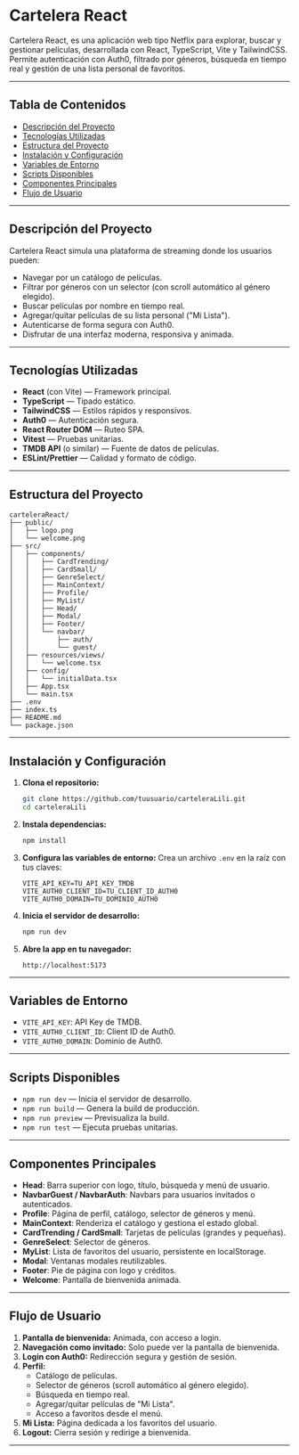 # Cartelera React

Cartelera React, es una aplicación web tipo Netflix para explorar, buscar y gestionar películas, desarrollada con React, TypeScript, Vite y TailwindCSS. Permite autenticación con Auth0, filtrado por géneros, búsqueda en tiempo real y gestión de una lista personal de favoritos.

---

## Tabla de Contenidos

- [Descripción del Proyecto](#descripción-del-proyecto)
- [Tecnologías Utilizadas](#tecnologías-utilizadas)
- [Estructura del Proyecto](#estructura-del-proyecto)
- [Instalación y Configuración](#instalación-y-configuración)
- [Variables de Entorno](#variables-de-entorno)
- [Scripts Disponibles](#scripts-disponibles)
- [Componentes Principales](#componentes-principales)
- [Flujo de Usuario](#flujo-de-usuario)

---

## Descripción del Proyecto

Cartelera React simula una plataforma de streaming donde los usuarios pueden:

- Navegar por un catálogo de películas.
- Filtrar por géneros con un selector (con scroll automático al género elegido).
- Buscar películas por nombre en tiempo real.
- Agregar/quitar películas de su lista personal ("Mi Lista").
- Autenticarse de forma segura con Auth0.
- Disfrutar de una interfaz moderna, responsiva y animada.

---

## Tecnologías Utilizadas

- **React** (con Vite) — Framework principal.
- **TypeScript** — Tipado estático.
- **TailwindCSS** — Estilos rápidos y responsivos.
- **Auth0** — Autenticación segura.
- **React Router DOM** — Ruteo SPA.
- **Vitest** — Pruebas unitarias.
- **TMDB API** (o similar) — Fuente de datos de películas.
- **ESLint/Prettier** — Calidad y formato de código.

---

## Estructura del Proyecto

```
carteleraReact/
├── public/
│   ├── logo.png
│   └── welcome.png
├── src/
│   ├── components/
│   │   ├── CardTrending/
│   │   ├── CardSmall/
│   │   ├── GenreSelect/
│   │   ├── MainContext/
│   │   ├── Profile/
│   │   ├── MyList/
│   │   ├── Head/
│   │   ├── Modal/
│   │   ├── Footer/
│   │   └── navbar/
│   │       ├── auth/
│   │       └── guest/
│   ├── resources/views/
│   │   └── welcome.tsx
│   ├── config/
│   │   └── initialData.tsx
│   ├── App.tsx
│   └── main.tsx
├── .env
├── index.ts
├── README.md
└── package.json
```

---

## Instalación y Configuración

1. **Clona el repositorio:**

   ```bash
   git clone https://github.com/tuusuario/carteleraLili.git
   cd carteleraLili
   ```

2. **Instala dependencias:**

   ```bash
   npm install
   ```

3. **Configura las variables de entorno:**
   Crea un archivo `.env` en la raíz con tus claves:

   ```env
   VITE_API_KEY=TU_API_KEY_TMDB
   VITE_AUTH0_CLIENT_ID=TU_CLIENT_ID_AUTH0
   VITE_AUTH0_DOMAIN=TU_DOMINIO_AUTH0
   ```

4. **Inicia el servidor de desarrollo:**

   ```bash
   npm run dev
   ```

5. **Abre la app en tu navegador:**
   ```
   http://localhost:5173
   ```

---

## Variables de Entorno

- `VITE_API_KEY`: API Key de TMDB.
- `VITE_AUTH0_CLIENT_ID`: Client ID de Auth0.
- `VITE_AUTH0_DOMAIN`: Dominio de Auth0.

---

## Scripts Disponibles

- `npm run dev` — Inicia el servidor de desarrollo.
- `npm run build` — Genera la build de producción.
- `npm run preview` — Previsualiza la build.
- `npm run test` — Ejecuta pruebas unitarias.

---

## Componentes Principales

- **Head**: Barra superior con logo, título, búsqueda y menú de usuario.
- **NavbarGuest / NavbarAuth**: Navbars para usuarios invitados o autenticados.
- **Profile**: Página de perfil, catálogo, selector de géneros y menú.
- **MainContext**: Renderiza el catálogo y gestiona el estado global.
- **CardTrending / CardSmall**: Tarjetas de películas (grandes y pequeñas).
- **GenreSelect**: Selector de géneros.
- **MyList**: Lista de favoritos del usuario, persistente en localStorage.
- **Modal**: Ventanas modales reutilizables.
- **Footer**: Pie de página con logo y créditos.
- **Welcome**: Pantalla de bienvenida animada.

---

## Flujo de Usuario

1. **Pantalla de bienvenida:** Animada, con acceso a login.
2. **Navegación como invitado:** Solo puede ver la pantalla de bienvenida.
3. **Login con Auth0:** Redirección segura y gestión de sesión.
4. **Perfil:**
   - Catálogo de películas.
   - Selector de géneros (scroll automático al género elegido).
   - Búsqueda en tiempo real.
   - Agregar/quitar películas de "Mi Lista".
   - Acceso a favoritos desde el menú.
5. **Mi Lista:** Página dedicada a los favoritos del usuario.
6. **Logout:** Cierra sesión y redirige a bienvenida.

---
